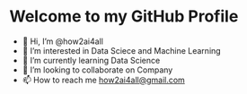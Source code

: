 # Welcome to my GitHub Profile

- 👋 Hi, I’m @how2ai4all
- 👀 I’m interested in Data Sciece and Machine Learning
- 🌱 I’m currently learning Data Science
- 💞️ I’m looking to collaborate on Company
- 📫 How to reach me how2ai4all@gmail.com

<!---
how2ai4all/how2ai4all is a ✨ special ✨ repository because its `README.md` (this file) appears on your GitHub profile.
You can click the Preview link to take a look at your changes.
--->
